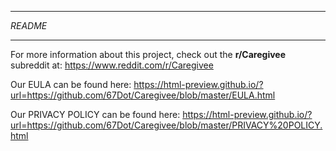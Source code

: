 ********
*README*
********

For more information about this project, check out the **r/Caregivee** subreddit at: https://www.reddit.com/r/Caregivee

Our EULA can be found here: https://html-preview.github.io/?url=https://github.com/67Dot/Caregivee/blob/master/EULA.html

Our PRIVACY POLICY can be found here: https://html-preview.github.io/?url=https://github.com/67Dot/Caregivee/blob/master/PRIVACY%20POLICY.html
